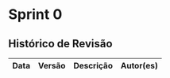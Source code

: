 # Sprint 0

## Histórico de Revisão

| Data  | Versão | Descrição | Autor(es) |
|-------|--------|-----------|-----------|
